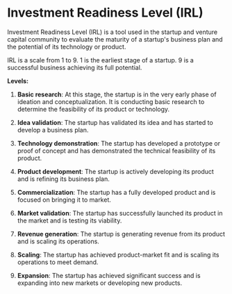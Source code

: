 # Investment Readiness Level (IRL)

Investment Readiness Level (IRL) is a tool used in the startup and venture capital community to evaluate the maturity of a startup's business plan and the potential of its technology or product.

IRL is a scale from 1 to 9. 1 is the earliest stage of a startup. 9 is a successful business achieving its full potential.

**Levels:**

1. **Basic research**: At this stage, the startup is in the very early phase of ideation and conceptualization. It is conducting basic research to determine the feasibility of its product or technology.

2. **Idea validation**: The startup has validated its idea and has started to develop a business plan.

3. **Technology demonstration**: The startup has developed a prototype or proof of concept and has demonstrated the technical feasibility of its product.

4. **Product development**: The startup is actively developing its product and is refining its business plan.

5. **Commercialization**: The startup has a fully developed product and is focused on bringing it to market.

6. **Market validation**: The startup has successfully launched its product in the market and is testing its viability.

7. **Revenue generation**: The startup is generating revenue from its product and is scaling its operations.

8. **Scaling**: The startup has achieved product-market fit and is scaling its operations to meet demand.

9. **Expansion**: The startup has achieved significant success and is expanding into new markets or developing new products.
